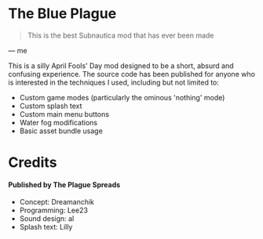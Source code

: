 # The Blue Plague
> This is the best Subnautica mod that has ever been made

— me

This is a silly April Fools' Day mod designed to be a short, absurd and confusing experience. The source code has been published for anyone who is interested in the techniques I used, including but not limited to:
- Custom game modes (particularly the ominous 'nothing' mode)
- Custom splash text
- Custom main menu buttons
- Water fog modifications
- Basic asset bundle usage

# Credits
#### Published by The Plague Spreads
- Concept: Dreamanchik
- Programming: Lee23
- Sound design: al
- Splash text: Lilly
